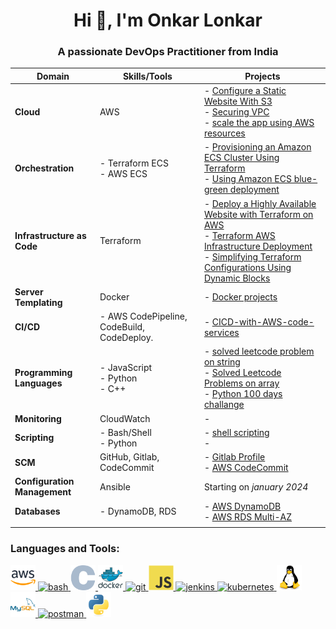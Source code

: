 <h1 align="center">Hi 👋, I'm Onkar Lonkar </h1>
<h3 align="center">A passionate DevOps Practitioner from India</h3>


| Domain                       | Skills/Tools                                   | Projects                                                                                                                                                                                                                                                                                                                                                                                                                                                               |
| ---------------------------- | ---------------------------------------------- | ---------------------------------------------------------------------------------------------------------------------------------------------------------------------------------------------------------------------------------------------------------------------------------------------------------------------------------------------------------------------------------------------------------------------------------------------------------------------- |
| **Cloud**                    | AWS                                            | - [Configure a Static Website With S3](https://github.com/iamtruptimane/configure-static-website)<br>- [Securing VPC](https://github.com/iamtruptimane/securing-vpc)<br>- [scale the app using AWS resources]()                                                                                                                                                                                                                                                        |
| **Orchestration**            | - Terraform ECS<br>- AWS ECS                   | - [Provisioning an Amazon ECS Cluster Using Terraform](https://github.com/iamtruptimane/provosioning-ESC-cluster-using-terraform)<br> - [Using Amazon ECS blue-green deployment](https://github.com/iamtruptimane/ECS-blue-green-deployment)                                                                                                                                                                                                                           |
| **Infrastructure as Code**   | Terraform                                      | - [Deploy a Highly Available Website with Terraform on AWS](https://github.com/iamtruptimane/Terraform-projects/tree/main/05-deploy-highly-available-website)<br>- [Terraform AWS Infrastructure Deployment](https://github.com/iamtruptimane/Terraform-projects/tree/main/02-create-infrastructure)<br>- [Simplifying Terraform Configurations Using Dynamic Blocks](https://github.com/iamtruptimane/Terraform-projects/tree/main/06-create-res-using-dynamic-block) |
| **Server Templating**        | Docker                                         | - [Docker projects](https://github.com/iamtruptimane/docker-projects)                                                                                                                                                                                                                                                                                                                                                                                                  |
| **CI/CD**                    | - AWS CodePipeline, CodeBuild, CodeDeploy.<br> | - [CICD-with-AWS-code-services](https://github.com/iamtruptimane/CICD-with-AWS-code-services)                                                                                                                                                                                                                                                                                                                                                                          |
| **Programming Languages**    | - JavaScript<br>- Python<br>- C++              | - [solved leetcode problem on string](https://github.com/iamtruptimane/python-programs/tree/main/leetcode/string)<br>- [Solved Leetcode Problems on array](https://github.com/iamtruptimane/python-programs/tree/main/leetcode/array)<br>- [Python 100 days challange](https://github.com/iamtruptimane/python-programs/tree/main/leetcode)                                                                                                                            |
| **Monitoring**               | CloudWatch                                     | - []()                                                                                                                                                                                                                                                                                                                                                                                                                                                                 |
| **Scripting**                | - Bash/Shell<br>- Python                       | - [shell scripting](https://github.com/iamtruptimane/shell-scripting)<br>- []()                                                                                                                                                                                                                                                                                                                                                                                                                                                       |
| **SCM**                      | GitHub, Gitlab, CodeCommit                     | - [Gitlab Profile](https://github.com/iamtruptimane)<br>- [AWS CodeCommit](https://github.com/iamtruptimane/CICD-with-AWS-code-services)                                                                                                                                                                                                                                                                                                                               |
| **Configuration Management** | Ansible                                        | Starting on _january 2024_                                                                                                                                                                                                                                                                                                                                                                                                                                             |
| **Databases**                | - DynamoDB, RDS                                | - [AWS DynamoDB](https://github.com/iamtruptimane/create-DynamoDB-table)<br>- [AWS RDS Multi-AZ](https://github.com/iamtruptimane/create-RDS-database)                                                                                                                                                                                                                                                                                                                 |
|                              |



<h3 align="left">Languages and Tools:</h3>
<p align="left"> <a href="https://aws.amazon.com" target="_blank" rel="noreferrer"> <img src="https://raw.githubusercontent.com/devicons/devicon/master/icons/amazonwebservices/amazonwebservices-original-wordmark.svg" alt="aws" width="40" height="40"/> </a> <a href="https://www.gnu.org/software/bash/" target="_blank" rel="noreferrer"> <img src="https://www.vectorlogo.zone/logos/gnu_bash/gnu_bash-icon.svg" alt="bash" width="40" height="40"/> </a> <a href="https://www.cprogramming.com/" target="_blank" rel="noreferrer"> <img src="https://raw.githubusercontent.com/devicons/devicon/master/icons/c/c-original.svg" alt="c" width="40" height="40"/> </a> <a href="https://www.docker.com/" target="_blank" rel="noreferrer"> <img src="https://raw.githubusercontent.com/devicons/devicon/master/icons/docker/docker-original-wordmark.svg" alt="docker" width="40" height="40"/> </a> <a href="https://git-scm.com/" target="_blank" rel="noreferrer"> <img src="https://www.vectorlogo.zone/logos/git-scm/git-scm-icon.svg" alt="git" width="40" height="40"/> </a> <a href="https://developer.mozilla.org/en-US/docs/Web/JavaScript" target="_blank" rel="noreferrer"> <img src="https://raw.githubusercontent.com/devicons/devicon/master/icons/javascript/javascript-original.svg" alt="javascript" width="40" height="40"/> </a> <a href="https://www.jenkins.io" target="_blank" rel="noreferrer"> <img src="https://www.vectorlogo.zone/logos/jenkins/jenkins-icon.svg" alt="jenkins" width="40" height="40"/> </a> <a href="https://kubernetes.io" target="_blank" rel="noreferrer"> <img src="https://www.vectorlogo.zone/logos/kubernetes/kubernetes-icon.svg" alt="kubernetes" width="40" height="40"/> </a> <a href="https://www.linux.org/" target="_blank" rel="noreferrer"> <img src="https://raw.githubusercontent.com/devicons/devicon/master/icons/linux/linux-original.svg" alt="linux" width="40" height="40"/> </a> <a href="https://www.mysql.com/" target="_blank" rel="noreferrer"> <img src="https://raw.githubusercontent.com/devicons/devicon/master/icons/mysql/mysql-original-wordmark.svg" alt="mysql" width="40" height="40"/> </a> <a href="https://postman.com" target="_blank" rel="noreferrer"> <img src="https://www.vectorlogo.zone/logos/getpostman/getpostman-icon.svg" alt="postman" width="40" height="40"/> </a> <a href="https://www.python.org" target="_blank" rel="noreferrer"> <img src="https://raw.githubusercontent.com/devicons/devicon/master/icons/python/python-original.svg" alt="python" width="40" height="40"/> </a> </p>

<!--
**onkarlonkar9/onkarlonkar9** is a ✨ _special_ ✨ repository because its `README.md` (this file) appears on your GitHub profile.

Here are some ideas to get you started:

- 🔭 I’m currently working on ...
- 🌱 I’m currently learning ...
- 👯 I’m looking to collaborate on ...
- 🤔 I’m looking for help with ...
- 💬 Ask me about ...
- 📫 How to reach me: ...
- 😄 Pronouns: ...
- ⚡ Fun fact: ...
-->
